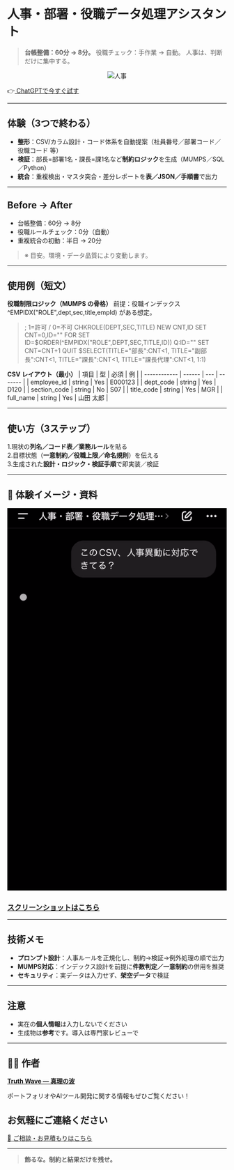 # 人事・部署・役職データ処理アシスタント

> **台帳整備：60分 → 8分。**
> 役職チェック：手作業 → 自動。
> 人事は、判断だけに集中する。

<p align="center">
<img width="1536" height="1024" alt="人事" src="https://github.com/user-attachments/assets/8f464efe-42a2-4674-b189-ff4a7010ca99" />
</p>

👉[ ChatGPTで今すぐ試す](https://chatgpt.com/g/g-686cbd4b28c881918e461fb62a7e3c32-ren-shi-bu-shu-yi-zhi-tetachu-li-asisutanto)

---

## 体験（3つで終わる）
- **整形**：CSV/カラム設計・コード体系を自動提案（社員番号／部署コード／役職コード 等）
- **検証**：部長=部署1名・課長=課1名など**制約ロジック**を生成（MUMPS／SQL／Python）
- **統合**：重複検出・マスタ突合・差分レポートを**表／JSON／手順書**で出力

---

## Before → After

- 台帳整備：60分 → 8分
- 役職ルールチェック：0分（自動）
- 重複統合の初動：半日 → 20分
> ※ 目安。環境・データ品質により変動します。

---

## 使用例（短文）

**役職制限ロジック（MUMPS の骨格）**
前提：役職インデックス ^EMPIDX("ROLE",dept,sec,title,empId) がある想定。

> ; 1=許可 / 0=不可
> CHKROLE(DEPT,SEC,TITLE)
>   NEW CNT,ID SET CNT=0,ID=""
>   FOR  SET ID=$ORDER(^EMPIDX("ROLE",DEPT,SEC,TITLE,ID)) Q:ID=""  SET CNT=CNT+1
>   QUIT $SELECT(TITLE="部長":CNT<1, TITLE="副部長":CNT<1, TITLE="課長":CNT<1, TITLE="課長代理":CNT<1, 1:1)

**CSV レイアウト（最小）**
| 項目           | 型      | 必須  | 例       |
| ------------ | ------ | --- | ------- |
| employee_id  | string | Yes | E000123 |
| dept_code    | string | Yes | D120    |
| section_code | string | No  | S07     |
| title_code   | string | Yes | MGR     |
| full_name    | string | Yes | 山田 太郎   |

---

## 使い方（3ステップ）
1.現状の**列名／コード表／業務ルール**を貼る<br>
2.目標状態（**一意制約／役職上限／命名規則**）を伝える<br>
3.生成された**設計・ロジック・検証手順**で即実装／検証

---

## 📸 **体験イメージ・資料**
![デモ動画](https://github.com/truthwave/-HR-Org-Data-Automation-Assistant/blob/main/%E8%B3%87%E6%96%99/%E3%83%87%E3%83%A2%E5%8B%95%E7%94%BB.gif)

### [スクリーンショットはこちら](https://github.com/truthwave/-HR-Org-Data-Automation-Assistant/tree/main/%E8%B3%87%E6%96%99/%E3%82%B9%E3%82%AF%E3%83%AA%E3%83%BC%E3%83%B3%E3%82%B7%E3%83%A7%E3%83%83%E3%83%88)

---

## 技術メモ

- **プロンプト設計**：人事ルールを正規化し、制約→検証→例外処理の順で出力
- **MUMPS対応**：インデックス設計を前提に**件数判定／一意制約**の併用を推奨
- **セキュリティ**：実データは入力せず、**架空データ**で検証

---

## 注意

- 実在の**個人情報**は入力しないでください
- 生成物は**参考**です。導入は専門家レビューで
 
---

## 🧑‍💻 作者

**[Truth Wave ― 真理の波](https://github.com/truthwave)**  

ポートフォリオやAIツール開発に関する情報もぜひご覧ください！

## お気軽にご連絡ください
[📩 ご相談・お見積もりはこちら](mailto:realmadrid71214591@gmail.com)

---

> **飾るな。制約と結果だけを残せ。**
